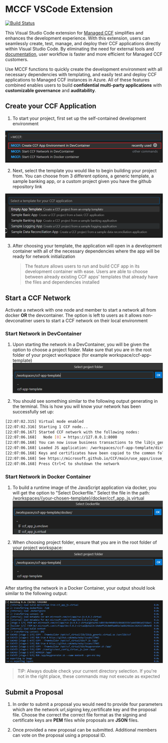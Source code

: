 # MCCF VSCode Extension

[![Build Status](https://msazure.visualstudio.com/One/_apis/build/status%2FOneBranch%2Fmccf-vscode-extension%2Fmccf-vscode-extension-Official?repoName=mccf-vscode-extension&branchName=main)](https://msazure.visualstudio.com/One/_build/latest?definitionId=326742&repoName=mccf-vscode-extension&branchName=main)

This Visual Studio Code extension for [Managed CCF](https://techcommunity.microsoft.com/t5/azure-confidential-computing/microsoft-introduces-preview-of-azure-managed-confidential/ba-p/3648986) simplifies and enhances the development experience. With this extension, users can seamlessly create, test, manage, and deploy their CCF applications directly within Visual Studio Code. By eliminating the need for external tools and [documentation](https://microsoft.github.io/CCF/main/build_apps/get_started.html), user workflow is faster and more efficient for Managed CCF customers.

Use MCCF functions to quickly create the development environment with all necessary dependencies with templating, and easily test and deploy CCF applications to Managed CCF instances in Azure. All of these features combined enables users to build **confidential multi-party applications** with **customizable governance** and **auditability**.

## Create your CCF Application

1. To start your project, first set up the self-contained development environment

![This photo displays the choice of commands appearing to the user with the MCCF: Create CCF App Environment in DevContainer as the option highlighted with a red outline and should be chosen first by the user.](images/first_commandView.png)

2.  Next, select the template you would like to begin building your project from. You can choose from 3 different options, a generic template, a sample banking app, or a custom project given you have the github repository link

![Here there are 3 options displayed that appear after choosing to create a CCF app environment. The options are: Standard CCF Template where the user can create a CCF application from a generic template; a Sample Banking app, a specific sample template; or the option to create a custom project where the developer can create a CCF application from a custom github repository link](images/choose_template.png)

3. After choosing your template, the application will open in a development container with all of the necessary dependencies where the app will be ready for network initialization
   > The feature allows users to run and build CCF app in its development container with ease. Users are able to choose between already existing CCF apps' templates that already have the files and dependencies installed

## Start a CCF Network

Activate a network with one node and member to start a network all from docker **OR** the devcontainer. The option is left to users as it allows non-devconatiner users to start a CCF network on their local environment

### Start Network in DevContainer

1. Upon starting the network in a DevContainer, you will be given the option to choose a project folder. Make sure that you are in the root folder of your project workspace (for example workspace/ccf-app-template)![Alt text](image.png)

2. You should see something similar to the following output generating in the terminal. This is how you will know your network has been successfully set up:

```bash
[22:07:02.315] Virtual mode enabled
[22:07:02.316] Starting 1 CCF node...
[22:07:06.167] Started CCF network with the following nodes:
[22:07:06.168]   Node [0] = https://127.0.0.1:8000
[22:07:06.168] You can now issue business transactions to the libjs_generic application
[22:07:06.168] Loaded JS application: /workspaces/ccf-app-template/dist/
[22:07:06.168] Keys and certificates have been copied to the common folder: /workspaces/ccf-app-template/workspace/sandbox_common
[22:07:06.168] See https://microsoft.github.io/CCF/main/use_apps/issue_commands.html for more information
[22:07:06.168] Press Ctrl+C to shutdown the network
```

### Start Network in Docker Container

1. To build a runtime image of the JavaScript application via docker, you will get the option to "Select Dockerfile." Select the file in the path: /workspaces/{your-chosen-template}/docker/ccf_app_js.virtual
   ![Alt text](image-1.png)

2. When choosing project folder, ensure that you are in the root folder of your project workspace: ![Alt text](image.png)

After starting the network in a Docker Container, your output should look similar to the following output:

![Alt text](image-2.png)

> TIP: Always double check your current directory selection. If you're not in the right place, these commands may not execute as expected

## Submit a Proposal
1. In order to submit a proposal you would need to provide four parameters which are the network url,signing key,certificate key and the proposal file. Choose the correct the correct file format as the signing and certificate keys are **PEM** files while proposals are **JSON** files.

2. Once provided a new proposal can be submitted. Additional members can vote on the proposal using a proposal ID.

